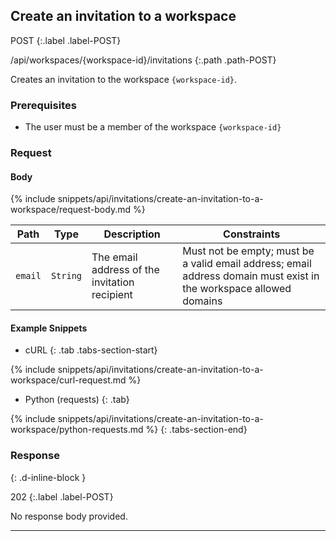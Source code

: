 ## Create an invitation to a workspace

POST
{:.label .label-POST}

/api/workspaces/{workspace-id}/invitations
{:.path .path-POST}

Creates an invitation to the workspace `{workspace-id}`.

### Prerequisites

- The user must be a member of the workspace `{workspace-id}`

### Request

#### Body

{% include snippets/api/invitations/create-an-invitation-to-a-workspace/request-body.md %}

Path | Type | Description | Constraints
---- | ---- | ----------- | -----------
`email` | `String` | The email address of the invitation recipient | Must not be empty; must be a valid email address; email address domain must exist in the workspace allowed domains

#### Example Snippets
- cURL
{: .tab .tabs-section-start}

{% include snippets/api/invitations/create-an-invitation-to-a-workspace/curl-request.md %}

- Python (requests)
{: .tab}

{% include snippets/api/invitations/create-an-invitation-to-a-workspace/python-requests.md %}
{: .tabs-section-end}

### Response
{: .d-inline-block }

202
{:.label .label-POST}

No response body provided.

---
